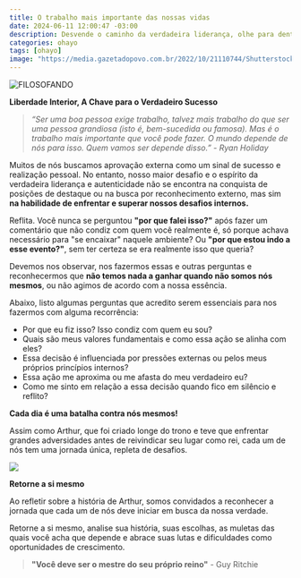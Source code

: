 ```yaml
---
title: O trabalho mais importante das nossas vidas
date: 2024-06-11 12:00:47 -03:00
description: Desvende o caminho da verdadeira liderança, olhe para dentro. Liberte-se das amarras externas, alinhe-se com seus valores e seja autêntico.
categories: ohayo
tags: [ohayo]
image: "https://media.gazetadopovo.com.br/2022/10/21110744/Shutterstock_2084661583.jpg"
---
```


![FILOSOFANDO](https://cdn.jsdelivr.net/gh/geanramos/files/img/filosofando.png)

**Liberdade Interior, A Chave para o Verdadeiro Sucesso**

> _“Ser uma boa pessoa exige trabalho, talvez mais trabalho do que ser uma pessoa grandiosa (isto é, bem-sucedida ou famosa). Mas é o trabalho mais importante que você pode fazer. O mundo depende de nós para isso. Quem vamos ser depende disso.” - Ryan Holiday_

Muitos de nós buscamos aprovação externa como um sinal de sucesso e realização pessoal. No entanto, nosso maior desafio e o espírito da verdadeira liderança e autenticidade não se encontra na conquista de posições de destaque ou na busca por reconhecimento externo, mas sim  **na habilidade de enfrentar e superar nossos desafios internos.**

Reflita. Você nunca se perguntou **"por que falei isso?"** após fazer um comentário que não condiz com quem você realmente é, só porque achava necessário para "se encaixar" naquele ambiente? Ou  **"por que estou indo a esse evento?"**, sem ter certeza se era realmente isso que queria?

Devemos nos observar, nos fazermos essas e outras perguntas e reconhecermos que **não temos nada a ganhar quando não somos nós mesmos**, ou não agimos de acordo com a nossa essência.

Abaixo, listo algumas perguntas que acredito serem essenciais para nos fazermos com alguma recorrência:

-   Por que eu fiz isso? Isso condiz com quem eu sou?    
-   Quais são meus valores fundamentais e como essa ação se alinha com eles?    
-   Essa decisão é influenciada por pressões externas ou pelos meus próprios princípios internos?    
-   Essa ação me aproxima ou me afasta do meu verdadeiro eu?    
-   Como me sinto em relação a essa decisão quando fico em silêncio e reflito?

**Cada dia é uma batalha contra nós mesmos!**

Assim como Arthur, que foi criado longe do trono e teve que enfrentar grandes adversidades antes de reivindicar seu lugar como rei, cada um de nós tem uma jornada única, repleta de desafios.

![](./img/img_posts_reflexo_mente.jpg)

**Retorne a si mesmo**

Ao refletir sobre a história de Arthur, somos convidados a reconhecer a jornada que cada um de nós deve iniciar em busca da nossa verdade.

Retorne a si mesmo, analise sua história, suas escolhas, as muletas das quais você acha que depende e abrace suas lutas e dificuldades como oportunidades de crescimento.

> **"Você deve ser o mestre do seu próprio reino"** - Guy Ritchie
